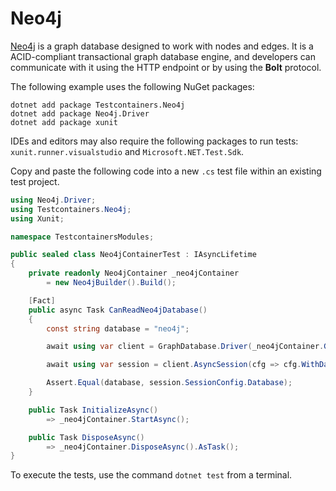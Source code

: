 # Neo4j

[Neo4j](https://neo4j.com/product/neo4j-graph-database/) is a graph database designed to work with nodes and edges. It is a ACID-compliant transactional graph database engine, and developers can communicate with it using the HTTP endpoint or by using the **Bolt** protocol.

The following example uses the following NuGet packages:

```console title="Install the NuGet dependencies"
dotnet add package Testcontainers.Neo4j
dotnet add package Neo4j.Driver
dotnet add package xunit
```

IDEs and editors may also require the following packages to run tests: `xunit.runner.visualstudio` and `Microsoft.NET.Test.Sdk`.

Copy and paste the following code into a new `.cs` test file within an existing test project.

```csharp
using Neo4j.Driver;
using Testcontainers.Neo4j;
using Xunit;

namespace TestcontainersModules;

public sealed class Neo4jContainerTest : IAsyncLifetime
{
    private readonly Neo4jContainer _neo4jContainer
        = new Neo4jBuilder().Build();

    [Fact]
    public async Task CanReadNeo4jDatabase()
    {
        const string database = "neo4j";

        await using var client = GraphDatabase.Driver(_neo4jContainer.GetConnectionString());

        await using var session = client.AsyncSession(cfg => cfg.WithDatabase(database));

        Assert.Equal(database, session.SessionConfig.Database);
    }

    public Task InitializeAsync()
        => _neo4jContainer.StartAsync();

    public Task DisposeAsync()
        => _neo4jContainer.DisposeAsync().AsTask();
}
```

To execute the tests, use the command `dotnet test` from a terminal.
